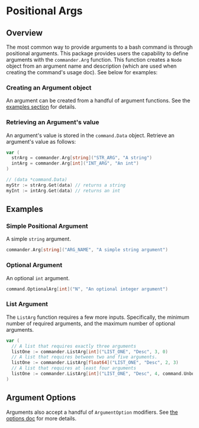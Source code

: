 # Positional Args

## Overview

The most common way to provide arguments to a bash command is through positional arguments. This package provides users the capability to define arguments with the `commander.Arg` function. This function creates a `Node` object from an argument name and description (which are used when creating the command's usage doc). See below for examples:

### Creating an Argument object

An argument can be created from a handful of argument functions. See the [examples section](./args.md#examples) for details.

### Retrieving an Argument's value

An argument's value is stored in the `command.Data` object. Retrieve an argument's value as follows:

```go
var (
  strArg = commander.Arg[string]("STR_ARG", "A string")
  intArg = commander.Arg[int]("INT_ARG", "An int")
)

// (data *command.Data)
myStr := strArg.Get(data) // returns a string
myInt := intArg.Get(data) // returns an int
```

## Examples

### Simple Positional Argument

A simple `string` argument.

```go
commander.Arg[string]("ARG_NAME", "A simple string argument")
```

### Optional Argument

An optional `int` argument.

```go
command.OptionalArg[int]("N", "An optional integer argument")
```

### List Argument

The `ListArg` function requires a few more inputs. Specifically, the minimum number of required arguments, and the maximum number of optional arguments.

```go
var (
  // A list that requires exactly three arguments
  listOne := commander.ListArg[int]("LIST_ONE", "Desc", 3, 0)
  // A list that requires between two and five arguments.
  listOne := commander.ListArg[float64]("LIST_ONE", "Desc", 2, 3)
  // A list that requires at least four arguments
  listOne := commander.ListArg[int]("LIST_ONE", "Desc", 4, command.UnboundedList)
)
```

## Argument Options

Arguments also accept a handful of `ArgumentOption` modifiers. See [the options doc](./options.md) for more details.
